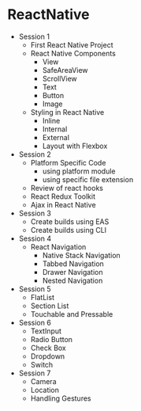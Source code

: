 # ReactNative


- Session 1
  - First React Native Project
  - React Native Components
    - View
    - SafeAreaView
    - ScrollView
    - Text
    - Button
    - Image
  - Styling in React Native
    - Inline
    - Internal 
    - External
    - Layout with Flexbox
- Session 2    
  - Platform Specific Code
    - using platform module
    - using specific file extension
  - Review of react hooks
  - React Redux Toolkit
  - Ajax in React Native
- Session 3
  - Create builds using EAS 
  - Create builds using CLI
- Session 4
  - React Navigation
    - Native Stack Navigation
    - Tabbed Navigation
    - Drawer Navigation
    - Nested Navigation
- Session 5
  - FlatList
  - Section List
  - Touchable and Pressable
- Session 6
  - TextInput
  - Radio Button
  - Check Box
  - Dropdown
  - Switch 
- Session 7
  - Camera
  - Location
  - Handling Gestures



